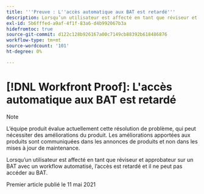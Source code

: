```yaml
---
title: '''Preuve : L''accès automatique aux BAT est retardé'''
description: Lorsqu’un utilisateur est affecté en tant que réviseur et approbateur sur un BAT avec un workflow automatisé, l’accès est retardé et il ne peut pas accéder au BAT.
exl-id: 5b6fffed-a9af-4f1f-83a6-d4b992067b3a
hidefromtoc: true
source-git-commit: d122c128b926167a00c7149cb88392b618486876
workflow-type: tm+mt
source-wordcount: '101'
ht-degree: 0%

---
```


# [!DNL Workfront Proof]: L&#39;accès automatique aux BAT est retardé

>[!NOTE]
>
>L’équipe produit évalue actuellement cette résolution de problème, qui peut nécessiter des améliorations du produit. Les améliorations apportées aux produits sont communiquées dans les annonces de produits et non dans les mises à jour de maintenance.

Lorsqu’un utilisateur est affecté en tant que réviseur et approbateur sur un BAT avec un workflow automatisé, l’accès est retardé et il ne peut pas accéder au BAT.

Premier article publié le 11 mai 2021
